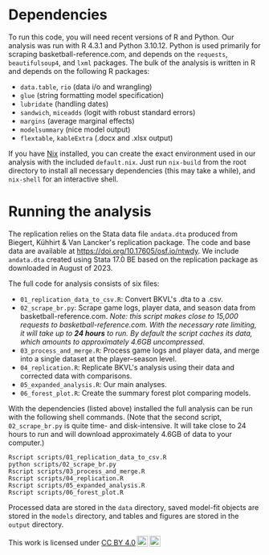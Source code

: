 # Dependencies

To run this code, you will need recent versions of R and Python. Our analysis was run with R 4.3.1 and Python 3.10.12. Python is used primarily for scraping basketball-reference.com, and depends on the `requests`, `beautifulsoup4`, and `lxml` packages. The bulk of the analysis is written in R and depends on the following R packages:

- `data.table`, `rio` (data i/o and wrangling)
- `glue` (string formatting model specification)
- `lubridate` (handling dates)
- `sandwich`, `miceadds` (logit with robust standard errors)
- `margins` (average marginal effects)
- `modelsummary` (nice model output)
- `flextable`, `kableExtra` (.docx and .xlsx output)


If you have [Nix](https://nix.dev/) installed, you can create the exact environment used in our analysis with the included `default.nix`. Just run `nix-build` from the root directory to install all necessary dependencies (this may take a while), and `nix-shell` for an interactive shell. 


# Running the analysis

The replication relies on the Stata data file `andata.dta` produced from Biegert, Kühhirt & Van Lancker's replication package. The code and base data are available at <https://doi.org/10.17605/osf.io/ntwdy>. We include `andata.dta` created using Stata 17.0 BE based on the replication package as downloaded in August of 2023.

The full code for analysis consists of six files:
- `01_replication_data_to_csv.R`: Convert BKVL's .dta to a .csv.
- `02_scrape_br.py`: Scrape game logs, player data, and season data from basketball-reference.com. _Note: this script makes close to 15,000 requests to basketball-reference.com. With the necessary rate limiting, it will take up to **24 hours** to run. By default the script caches its data, which amounts to approximately 4.6GB uncompressed._
- `03_process_and_merge.R`: Process game logs and player data, and merge into a single dataset at the player–season level.
- `04_replication.R`: Replicate BKVL's analysis using their data and corrected data with comparisons.
- `05_expanded_analysis.R`: Our main analyses.
- `06_forest_plot.R`: Create the summary forest plot comparing models.

With the dependencies (listed above) installed the full analysis can be run with the following shell commands. (Note that the second script, `02_scrape_br.py` is quite time- and disk-intensive. It will take close to 24 hours to run and will download approximately 4.6GB of data to your computer.)

```{bash}
Rscript scripts/01_replication_data_to_csv.R
python scripts/02_scrape_br.py
Rscript scripts/03_process_and_merge.R
Rscript scripts/04_replication.R
Rscript scripts/05_expanded_analysis.R
Rscript scripts/06_forest_plot.R
```

Processed data are stored in the `data` directory, saved model-fit objects are stored in the `models` directory, and tables and figures are stored in the `output` directory.

 <p xmlns:cc="http://creativecommons.org/ns#" >This work is licensed under <a href="https://creativecommons.org/licenses/by/4.0/?ref=chooser-v1" target="_blank" rel="license noopener noreferrer" style="display:inline-block;">CC BY 4.0<img style="height:22px!important;margin-left:3px;vertical-align:text-bottom;" src="https://mirrors.creativecommons.org/presskit/icons/cc.svg?ref=chooser-v1" alt=""><img style="height:22px!important;margin-left:3px;vertical-align:text-bottom;" src="https://mirrors.creativecommons.org/presskit/icons/by.svg?ref=chooser-v1" alt=""></a></p> 